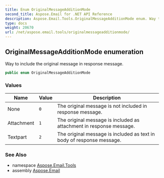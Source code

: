 ```yaml
---
title: Enum OriginalMessageAdditionMode
second_title: Aspose.Email for .NET API Reference
description: Aspose.Email.Tools.OriginalMessageAdditionMode enum. Way to include the original message in response message
type: docs
weight: 20670
url: /net/aspose.email.tools/originalmessageadditionmode/
---
```

## OriginalMessageAdditionMode enumeration

Way to include the original message in response message.

```csharp
public enum OriginalMessageAdditionMode
```

### Values

| Name | Value | Description |
| --- | --- | --- |
| None | `0` | The original message is not included in response message. |
| Attachment | `1` | The original message is included as attachment in response message. |
| Textpart | `2` | The original message is included as text in body of response message. |

### See Also

* namespace [Aspose.Email.Tools](../../aspose.email.tools/)
* assembly [Aspose.Email](../../)


